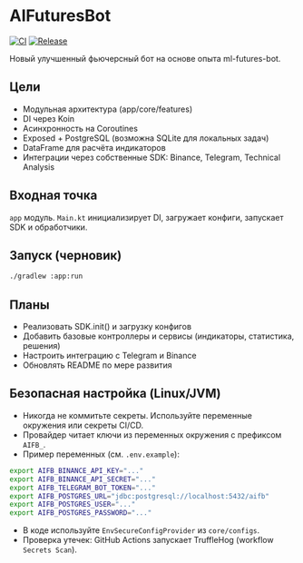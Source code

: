 # AIFuturesBot

[![CI](https://github.com/velkonost/ai-bot/actions/workflows/ci.yml/badge.svg)](https://github.com/velkonost/ai-bot/actions/workflows/ci.yml)
[![Release](https://github.com/velkonost/ai-bot/actions/workflows/release.yml/badge.svg)](https://github.com/velkonost/ai-bot/actions/workflows/release.yml)

Новый улучшенный фьючерсный бот на основе опыта ml-futures-bot.

## Цели
- Модульная архитектура (app/core/features)
- DI через Koin
- Асинхронность на Coroutines
- Exposed + PostgreSQL (возможна SQLite для локальных задач)
- DataFrame для расчёта индикаторов
- Интеграции через собственные SDK: Binance, Telegram, Technical Analysis

## Входная точка
`app` модуль. `Main.kt` инициализирует DI, загружает конфиги, запускает SDK и обработчики.

## Запуск (черновик)
```bash
./gradlew :app:run
```

## Планы
- Реализовать SDK.init() и загрузку конфигов
- Добавить базовые контроллеры и сервисы (индикаторы, статистика, решения)
- Настроить интеграцию с Telegram и Binance
- Обновлять README по мере развития

## Безопасная настройка (Linux/JVM)

- Никогда не коммитьте секреты. Используйте переменные окружения или секреты CI/CD.
- Провайдер читает ключи из переменных окружения с префиксом `AIFB_`.
- Пример переменных (см. `.env.example`):

```bash
export AIFB_BINANCE_API_KEY="..."
export AIFB_BINANCE_API_SECRET="..."
export AIFB_TELEGRAM_BOT_TOKEN="..."
export AIFB_POSTGRES_URL="jdbc:postgresql://localhost:5432/aifb"
export AIFB_POSTGRES_USER="..."
export AIFB_POSTGRES_PASSWORD="..."
```

- В коде используйте `EnvSecureConfigProvider` из `core/configs`.
- Проверка утечек: GitHub Actions запускает TruffleHog (workflow `Secrets Scan`).
